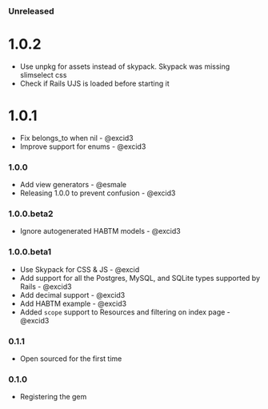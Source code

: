### Unreleased

# 1.0.2

* Use unpkg for assets instead of skypack. Skypack was missing slimselect css
* Check if Rails UJS is loaded before starting it

# 1.0.1

* Fix belongs_to when nil - @excid3
* Improve support for enums - @excid3

### 1.0.0

* Add view generators - @esmale
* Releasing 1.0.0 to prevent confusion - @excid3

### 1.0.0.beta2

* Ignore autogenerated HABTM models - @excid3

### 1.0.0.beta1

* Use Skypack for CSS & JS - @excid
* Add support for all the Postgres, MySQL, and SQLite types supported by Rails - @excid3
* Add decimal support - @excid3
* Add HABTM example - @excid3
* Added `scope` support to Resources and filtering on index page - @excid3

### 0.1.1

* Open sourced for the first time

### 0.1.0

* Registering the gem
